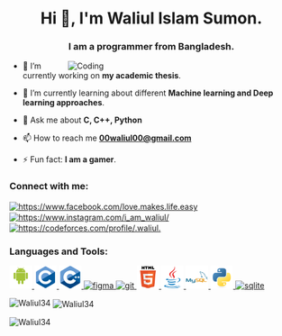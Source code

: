 <h1 align="center">Hi 👋, I'm Waliul Islam Sumon.</h1>
<h3 align="center">I am a programmer from Bangladesh.</h3>

<img align ="right" width="400" alt="Coding" src="https://www.dna.caltech.edu/SupplementaryMaterial/Algorithmic_SST/Artwork/nanoscale-programming-animation-Olivier-Wyart.gif">

- 🔭 I’m currently working on **my academic thesis**.

- 🌱 I’m currently learning about different **Machine learning and Deep learning approaches**.

- 💬 Ask me about **C, C++, Python**

- 📫 How to reach me **00waliul00@gmail.com**

- ⚡ Fun fact: **I am a gamer**.

<h3 align="left">Connect with me:</h3>
<p align="left">
<a href="https://fb.com/love.makes.life.easy" target="blank"><img align="center" src="https://raw.githubusercontent.com/rahuldkjain/github-profile-readme-generator/master/src/images/icons/Social/facebook.svg" alt="https://www.facebook.com/love.makes.life.easy" height="30" width="40" /></a>
<a href="https://instagram.com/i_am_waliul/" target="blank"><img align="center" src="https://raw.githubusercontent.com/rahuldkjain/github-profile-readme-generator/master/src/images/icons/Social/instagram.svg" alt="https://www.instagram.com/i_am_waliul/" height="30" width="40" /></a>
<a href="https://codeforces.com/profile/.waliul." target="blank"><img align="center" src="https://raw.githubusercontent.com/rahuldkjain/github-profile-readme-generator/master/src/images/icons/Social/codeforces.svg" alt="https://codeforces.com/profile/.waliul." height="30" width="40" /></a>
</p>

<h3 align="left">Languages and Tools:</h3>
<p align="left"> <a href="https://developer.android.com" target="_blank" rel="noreferrer"> <img src="https://raw.githubusercontent.com/devicons/devicon/master/icons/android/android-original-wordmark.svg" alt="android" width="40" height="40"/> </a> <a href="https://www.cprogramming.com/" target="_blank" rel="noreferrer"> <img src="https://raw.githubusercontent.com/devicons/devicon/master/icons/c/c-original.svg" alt="c" width="40" height="40"/> </a> <a href="https://www.w3schools.com/cpp/" target="_blank" rel="noreferrer"> <img src="https://raw.githubusercontent.com/devicons/devicon/master/icons/cplusplus/cplusplus-original.svg" alt="cplusplus" width="40" height="40"/> </a> <a href="https://www.figma.com/" target="_blank" rel="noreferrer"> <img src="https://www.vectorlogo.zone/logos/figma/figma-icon.svg" alt="figma" width="40" height="40"/> </a> <a href="https://git-scm.com/" target="_blank" rel="noreferrer"> <img src="https://www.vectorlogo.zone/logos/git-scm/git-scm-icon.svg" alt="git" width="40" height="40"/> </a> <a href="https://www.w3.org/html/" target="_blank" rel="noreferrer"> <img src="https://raw.githubusercontent.com/devicons/devicon/master/icons/html5/html5-original-wordmark.svg" alt="html5" width="40" height="40"/> </a> <a href="https://www.java.com" target="_blank" rel="noreferrer"> <img src="https://raw.githubusercontent.com/devicons/devicon/master/icons/java/java-original.svg" alt="java" width="40" height="40"/> </a> </a> <a href="https://www.mysql.com/" target="_blank" rel="noreferrer"> <img src="https://raw.githubusercontent.com/devicons/devicon/master/icons/mysql/mysql-original-wordmark.svg" alt="mysql" width="40" height="40"/> </a>  <a href="https://www.python.org" target="_blank" rel="noreferrer"> <img src="https://raw.githubusercontent.com/devicons/devicon/master/icons/python/python-original.svg" alt="python" width="40" height="40"/> </a> <a href="https://www.sqlite.org/" target="_blank" rel="noreferrer"> <img src="https://www.vectorlogo.zone/logos/sqlite/sqlite-icon.svg" alt="sqlite" width="40" height="40"/> </a> </p>

<p><img align="left" src="https://github-readme-stats.vercel.app/api/top-langs?username=Waliul34&show_icons=true&locale=en&layout=compact" alt="Waliul34" /></p>

<p>&nbsp;<img align="center" src="https://github-readme-stats.vercel.app/api?username=Waliul34&show_icons=true&locale=en" alt="Waliul34" /></p>

<p><img align="center" src="https://github-readme-streak-stats.herokuapp.com/?user=Waliul34&" alt="Waliul34" /></p>
